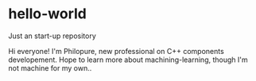 # hello-world
Just an start-up repository

Hi everyone!
I'm Philopure, new professional on C++ components developement. 
Hope to learn more about machining-learning, though I'm not machine for my own..

